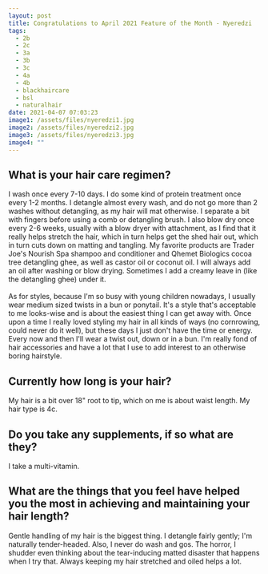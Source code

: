 ```yaml
---
layout: post
title: Congratulations to April 2021 Feature of the Month - Nyeredzi
tags:
  - 2b
  - 2c
  - 3a
  - 3b
  - 3c
  - 4a
  - 4b
  - blackhaircare
  - bsl
  - naturalhair
date: 2021-04-07 07:03:23
image1: /assets/files/nyeredzi1.jpg
image2: /assets/files/nyeredzi2.jpg
image3: /assets/files/nyeredzi3.jpg
image4: ""
---
```

## What is your hair care regimen?

 I wash once every 7-10 days. I do some kind of protein treatment once every 1-2 months. I detangle almost every wash, and do not go more than 2 washes without detangling, as my hair will mat otherwise. I separate a bit with fingers before using a comb or detangling brush. I also blow dry once every 2-6 weeks, usually with a blow dryer with attachment, as I find that it really helps stretch the hair, which in turn helps get the shed hair out, which in turn cuts down on matting and tangling. My favorite products are Trader Joe's Nourish Spa shampoo and conditioner and Qhemet Biologics cocoa tree detangling ghee, as well as castor oil or coconut oil. I will always add an oil after washing or blow drying. Sometimes I add a creamy leave in (like the detangling ghee) under it.\
\
As for styles, because I'm so busy with young children nowadays, I usually wear medium sized twists in a bun or ponytail. It's a style that's acceptable to me looks-wise and is about the easiest thing I can get away with. Once upon a time I really loved styling my hair in all kinds of ways (no cornrowing, could never do it well), but these days I just don't have the time or energy. Every now and then I'll wear a twist out, down or in a bun. I'm really fond of hair accessories and have a lot that I use to add interest to an otherwise boring hairstyle.



## Currently how long is your hair?

My hair is a bit over 18" root to tip, which on me is about waist length. My hair type is 4c.

## Do you take any supplements, if so what are they?

I take a multi-vitamin.

## What are the things that you feel have helped you the most in achieving and maintaining your hair length?



Gentle handling of my hair is the biggest thing. I detangle fairly gently; I'm naturally tender-headed. Also, I never do wash and gos. The horror, I shudder even thinking about the tear-inducing matted disaster that happens when I try that. Always keeping my hair stretched and oiled helps a lot.